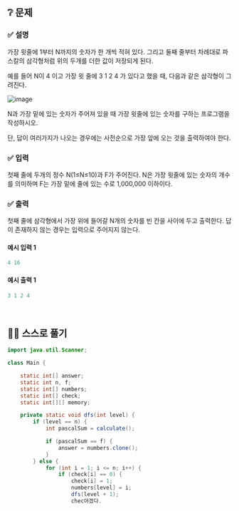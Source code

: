 ## ❔ 문제
### ✅ 설명
가장 윗줄에 1부터 N까지의 숫자가 한 개씩 적혀 있다. 그리고 둘째 줄부터 차례대로 파스칼의 삼각형처럼 위의 두개를 더한 값이 저장되게 된다.

예를 들어 N이 4 이고 가장 윗 줄에 3 1 2 4 가 있다고 했을 때, 다음과 같은 삼각형이 그려진다.

![image](https://github.com/05AM/problem-solving/assets/83827023/ed862e42-1ea3-41e9-aa95-4d3e5dee39ce)

N과 가장 밑에 있는 숫자가 주어져 있을 때 가장 윗줄에 있는 숫자를 구하는 프로그램을 작성하시오. 

단, 답이 여러가지가 나오는 경우에는 사전순으로 가장 앞에 오는 것을 출력하여야 한다.

### ✅ 입력
첫째 줄에 두개의 정수 N(1≤N≤10)과 F가 주어진다. N은 가장 윗줄에 있는 숫자의 개수를 의미하며 F는 가장 밑에 줄에 있는 수로 1,000,000 이하이다.

### ✅ 출력
첫째 줄에 삼각형에서 가장 위에 들어갈 N개의 숫자를 빈 칸을 사이에 두고 출력한다. 답이 존재하지 않는 경우는 입력으로 주어지지 않는다.

#### 예시 입력 1
``` java
4 16
```

#### 예시 출력 1
``` java
3 1 2 4
```

<br>

## ✍🏻 스스로 풀기

``` java
import java.util.Scanner;

class Main {

	static int[] answer;
	static int n, f;
	static int[] numbers;
	static int[] check;
	static int[][] memory;

	private static void dfs(int level) {
		if (level == n) {
			int pascalSum = calculate();

			if (pascalSum == f) {
				answer = numbers.clone();
			}
		} else {
			for (int i = 1; i <= n; i++) {
				if (check[i] == 0) {
					check[i] = 1;
					numbers[level] = i;
					dfs(level + 1);
					chec야겠다.

